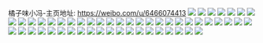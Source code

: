 橘子味小冯-主页地址: https://weibo.com/u/6466074413 
![](https://wx4.sinaimg.cn/mw2000/0073AZkNly1h9ijavc85gj330c208u0x.jpg) 
![](https://wx4.sinaimg.cn/mw2000/0073AZkNly1h9ijbbq1qjj30p519v44k.jpg) 
![](https://wx4.sinaimg.cn/mw2000/0073AZkNly1h9ijbnyhhmj317d0zjafl.jpg) 
![](https://wx4.sinaimg.cn/mw2000/0073AZkNly1h9ijc8ijvtj32ds1sc1ky.jpg) 
![](https://wx4.sinaimg.cn/mw2000/0073AZkNly1h9ij8fnq3tj30zk1bf7ag.jpg) 
![](https://wx4.sinaimg.cn/mw2000/0073AZkNly1h9ijcdtys9j30zg0zg7ae.jpg) 
![](https://wx4.sinaimg.cn/mw2000/0073AZkNly1h9ijckmkbwj32bc3347wi.jpg) 
![](https://wx4.sinaimg.cn/mw2000/0073AZkNly1h8qdcjpfwpj30rx0jqwkx.jpg) 
![](https://wx4.sinaimg.cn/mw2000/0073AZkNly1h8qdckdaoyj30ty0jz7bh.jpg) 
![](https://wx4.sinaimg.cn/mw2000/0073AZkNly1h8qdcl13pij30k00zkdoc.jpg) 
![](https://wx4.sinaimg.cn/mw2000/0073AZkNly1h8qdcj8emej30k00zkthi.jpg) 
![](https://wx4.sinaimg.cn/mw2000/0073AZkNly1h77y7cn2tgj30rs4i1hdt.jpg) 
![](https://wx4.sinaimg.cn/mw2000/0073AZkNly1h77yhw1m3bj32c03407wj.jpg) 
![](https://wx4.sinaimg.cn/mw2000/0073AZkNly1h6ir81a5yij31o0280ak4.jpg) 
![](https://wx4.sinaimg.cn/mw2000/0073AZkNly1h5g2x1qugkj31o0280x6p.jpg) 
![](https://wx4.sinaimg.cn/mw2000/0073AZkNly1h5g2wv3a8vj31kn23jnpd.jpg) 
![](https://wx4.sinaimg.cn/mw2000/0073AZkNly1h5g2wo0agtj30zk1begtl.jpg) 
![](https://wx4.sinaimg.cn/mw2000/0073AZkNly1h5g2wypx02j31o0280qv5.jpg) 
![](https://wx4.sinaimg.cn/mw2000/0073AZkNly1h5g2wrvce5j31o0280u0x.jpg) 
![](https://wx4.sinaimg.cn/mw2000/0073AZkNly1h5aztaygelj31o0280gx6.jpg) 
![](https://wx4.sinaimg.cn/mw2000/0073AZkNly1h5azt9l7fcj31o02804ae.jpg) 
![](https://wx4.sinaimg.cn/mw2000/0073AZkNly1h35m2k3742j32c0340u0x.jpg) 
![](https://wx4.sinaimg.cn/mw2000/0073AZkNly1h35m2qebwzj32c0340b2a.jpg) 
![](https://wx4.sinaimg.cn/mw2000/0073AZkNly1h35m2sa9awj32c0340x6p.jpg) 
![](https://wx4.sinaimg.cn/mw2000/0073AZkNly1h35m2i9vpoj32c03404qq.jpg) 
![](https://wx4.sinaimg.cn/mw2000/0073AZkNly1h35m2n9bvuj32c0340kjm.jpg) 
![](https://wx4.sinaimg.cn/mw2000/0073AZkNly1h2ywbxvqj5j31o0280u0x.jpg) 
![](https://wx4.sinaimg.cn/mw2000/0073AZkNly1h2ywc57tetj316o1kw1kx.jpg) 
![](https://wx4.sinaimg.cn/mw2000/0073AZkNly1h2ywc1yg3yj31o0280qv5.jpg) 
![](https://wx4.sinaimg.cn/mw2000/0073AZkNly1h2ywccnux0j31o0280kjl.jpg) 
![](https://wx4.sinaimg.cn/mw2000/0073AZkNly1h2ywcmoxrqj31o02807wh.jpg) 
![](https://wx4.sinaimg.cn/mw2000/0073AZkNly1h2ywcim8x0j31o0280kjl.jpg) 
![](https://wx4.sinaimg.cn/mw2000/0073AZkNly1h2ywcs0293j31o0280b29.jpg) 
![](https://wx4.sinaimg.cn/mw2000/0073AZkNly1h2ywd346f2j31o0280e81.jpg) 
![](https://wx4.sinaimg.cn/mw2000/0073AZkNly1h2ywcxvw4bj31o0280e81.jpg) 
![](https://wx4.sinaimg.cn/mw2000/0073AZkNly1h2vmlyh2l3j31qn2804qr.jpg) 
![](https://wx4.sinaimg.cn/mw2000/0073AZkNly1h2vmlzq4vqj31qn280kjn.jpg) 
![](https://wx4.sinaimg.cn/mw2000/0073AZkNly1h2vmm1a02lj31qn280npe.jpg) 
![](https://wx4.sinaimg.cn/mw2000/0073AZkNly1h2vmm2ngcoj31o5262b2a.jpg) 
![](https://wx4.sinaimg.cn/mw2000/0073AZkNly1h2vmm4b6a9j31qn280b2b.jpg) 
![](https://wx4.sinaimg.cn/mw2000/0073AZkNly1h2vmm5n8enj31qn280x6q.jpg) 
![](https://wx4.sinaimg.cn/mw2000/0073AZkNly1h2vmm6dax9j32c03407wi.jpg) 
![](https://wx4.sinaimg.cn/mw2000/0073AZkNly1h2vmm70npcj31o0280kjl.jpg) 
![](https://wx4.sinaimg.cn/mw2000/0073AZkNly1h2ng6dhzgfj31k9280b29.jpg) 
![](https://wx4.sinaimg.cn/mw2000/0073AZkNly1h2ng6i01gij31o0280kjl.jpg) 
![](https://wx4.sinaimg.cn/mw2000/0073AZkNly1h2n78xg38jj32c02c0npe.jpg) 
![](https://wx4.sinaimg.cn/mw2000/0073AZkNly1h2m860088fj30u01407cg.jpg) 
![](https://wx4.sinaimg.cn/mw2000/0073AZkNly1h2m85y5f7oj30u0140dok.jpg) 
![](https://wx4.sinaimg.cn/mw2000/0073AZkNly1h2ios8inzij316o1kw1kx.jpg) 
![](https://wx4.sinaimg.cn/mw2000/0073AZkNly1h2ios9xljoj30p90xon41.jpg) 
![](https://wx4.sinaimg.cn/mw2000/0073AZkNly1h2iorwfdgcj316o1kw4qe.jpg) 
![](https://wx4.sinaimg.cn/mw2000/0073AZkNly1h2g3pl8elbj30zk1beh0f.jpg) 
